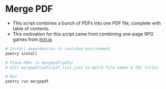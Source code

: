 # Merge PDF

* This script combines a bunch of PDFs into one PDF file, complete with table of contents.
* This motivation for this script came from combining one-page RPG games from [itch.io](https://itch.io)

```bash
# Install dependencies in isolated environment
poetry install

# Place PDFs in mergepdf/pdfs/
# Edit mergepdf/pdfs/pdf_list.json to match file names & TOC titles

# Run
poetry run mergepdf
```
